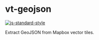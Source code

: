 # vt-geojson

[![js-standard-style](https://cdn.rawgit.com/feross/standard/master/badge.svg)](https://github.com/feross/standard)


Extract GeoJSON from Mapbox vector tiles.
